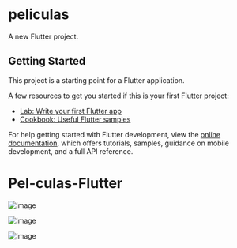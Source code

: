 # peliculas

A new Flutter project.

## Getting Started

This project is a starting point for a Flutter application.

A few resources to get you started if this is your first Flutter project:

- [Lab: Write your first Flutter app](https://docs.flutter.dev/get-started/codelab)
- [Cookbook: Useful Flutter samples](https://docs.flutter.dev/cookbook)

For help getting started with Flutter development, view the
[online documentation](https://docs.flutter.dev/), which offers tutorials,
samples, guidance on mobile development, and a full API reference.
# Pel-culas-Flutter

![image](https://user-images.githubusercontent.com/93236919/203132177-0f4bfe2c-6749-4d73-8f46-6fe8eceb147c.png)

![image](https://user-images.githubusercontent.com/93236919/203132235-ae6bed1b-8fe3-4c14-884d-60260291cb0e.png)

![image](https://user-images.githubusercontent.com/93236919/203132346-9c901351-e919-4dba-8fcf-156eb3621c44.png)
